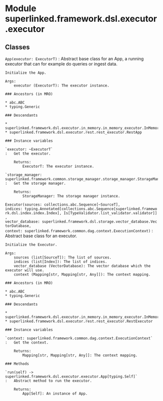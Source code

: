 Module superlinked.framework.dsl.executor.executor
==================================================

Classes
-------

`App(executor: ExecutorT)`
:   Abstract base class for an App, a running executor that can for example do queries or ingest data.
    
    Initialize the App.
    
    Args:
        executor (ExecutorT): The executor instance.

    ### Ancestors (in MRO)

    * abc.ABC
    * typing.Generic

    ### Descendants

    * superlinked.framework.dsl.executor.in_memory.in_memory_executor.InMemoryApp
    * superlinked.framework.dsl.executor.rest.rest_executor.RestApp

    ### Instance variables

    `executor: ~ExecutorT`
    :   Get the executor.
        
        Returns:
            ExecutorT: The executor instance.

    `storage_manager: superlinked.framework.common.storage_manager.storage_manager.StorageManager`
    :   Get the storage manager.
        
        Returns:
            StorageManager: The storage manager instance.

`Executor(sources: collections.abc.Sequence[~SourceT], indices: typing.Annotated[collections.abc.Sequence[superlinked.framework.dsl.index.index.Index], Is[TypeValidator.list_validator.validator]], vector_database: superlinked.framework.dsl.storage.vector_database.VectorDatabase, context: superlinked.framework.common.dag.context.ExecutionContext)`
:   Abstract base class for an executor.
    
    Initialize the Executor.
    
    Args:
        sources (list[SourceT]): The list of sources.
        indices (list[Index]): The list of indices.
        vector_database (VectorDatabase): The vector database which the executor will use.
        context (Mapping[str, Mapping[str, Any]]): The context mapping.

    ### Ancestors (in MRO)

    * abc.ABC
    * typing.Generic

    ### Descendants

    * superlinked.framework.dsl.executor.in_memory.in_memory_executor.InMemoryExecutor
    * superlinked.framework.dsl.executor.rest.rest_executor.RestExecutor

    ### Instance variables

    `context: superlinked.framework.common.dag.context.ExecutionContext`
    :   Get the context.
        
        Returns:
            Mapping[str, Mapping[str, Any]]: The context mapping.

    ### Methods

    `run(self) ‑> superlinked.framework.dsl.executor.executor.App[typing.Self]`
    :   Abstract method to run the executor.
        
        Returns:
            App[Self]: An instance of App.